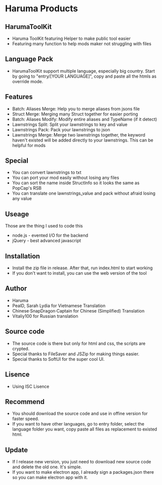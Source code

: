 # Haruma Products
## HarumaToolKit


- Haruma ToolKit featuring Helper to make public tool easier
- Featuring many function to help mods maker not struggling with files

## Language Pack
- HarumaToolKit support multiple language, especially big country. Start by going to "entry/[YOUR LANGUAGE]", copy and paste all the htmls as override mode.

## Features

- Batch: Aliases Merge: Help you to merge aliases from jsons file
- Struct Merge: Merging many Struct together for easier porting
- Batch: Aliases Modify: Modify entire aliases and TypeName (if it detect)
- Lawnstrings Split: Split your lawnstrings to key and value
- Lawnstrings Pack: Pack your lawnstrings to json
- Lawnstrings Merge: Merge two lawnstrings together, the keyword haven't existed will be added directly to your lawnstrings. This can be helpful for mods

## Special
- You can convert lawnstrings to txt
- You can port your mod easily without losing any files
- You can sort the name inside StructInfo so it looks the same as PopCap's RSB
- You can translate one lawnstrings_value and pack without afraid losing any value

## Useage

Those are the thing I used to code this
- node.js - evented I/O for the backend
- jQuery - best advanced javascript

## Installation

- Install the zip file in release. After that, run index.html to start working
- If you don't want to install, you can use the web version of the tool

## Author

- Haruma
- PeaID, Sarah Lydia for Vietnamese Translation
- Chinese·SnapDragon·Captain for Chinese (Simplified) Translation
- Vitaliy100 for Russian translation

## Source code
- The source code is there but only for html and css, the scripts are crypted.
- Special thanks to FileSaver and JSZip for making things easier.
- Special thanks to SoftUI for the super cool UI.

## Lisence
- Using ISC Lisence

## Recommend
- You should download the source code and use in offine version for faster speed.
- If you want to have other languages, go to entry folder, select the language folder you want, copy paste all files as replacement to existed html.

## Update
- If I release new version, you just need to download new source code and delete the old one. It's simple.
- If you want to make electron app, I already sign a packages.json there so you can make electron app with it.
